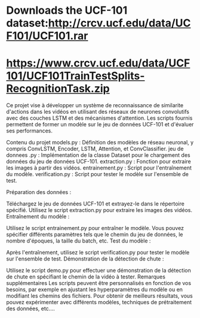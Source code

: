 

# Downloads the UCF-101 dataset:http://crcv.ucf.edu/data/UCF101/UCF101.rar
# https://www.crcv.ucf.edu/data/UCF101/UCF101TrainTestSplits-RecognitionTask.zip


Ce projet vise à développer un système de reconnaissance  de similarite d'actions dans les vidéos en utilisant des réseaux de neurones convolutifs avec des couches LSTM et des mécanismes d'attention. Les scripts fournis permettent de former un modèle sur le jeu de données UCF-101 et d'évaluer ses performances.

Contenu du projet
models.py : Définition des modèles de réseau neuronal, y compris ConvLSTM, Encoder, LSTM, Attention, et ConvClassifier.
jeu de donnees .py : Implémentation de la classe Dataset pour le chargement des données du jeu de données UCF-101.
extraction.py : Fonction pour extraire les images à partir des vidéos.
entrainement.py : Script pour l'entraînement du modèle.
verification.py : Script pour tester le modèle sur l'ensemble de test.


Préparation des données :

Téléchargez le jeu de données UCF-101 et extrayez-le dans le répertoire spécifié.
Utilisez le script extraction.py pour extraire les images des vidéos.
Entraînement du modèle :

Utilisez le script entrainement.py pour entraîner le modèle. Vous pouvez spécifier différents paramètres tels que le chemin du jeu de données, le nombre d'époques, la taille du batch, etc.
Test du modèle :

Après l'entraînement, utilisez le script verification.py pour tester le modèle sur l'ensemble de test.
Démonstration de la détection de chute :

Utilisez le script demo.py pour effectuer une démonstration de la détection de chute en spécifiant le chemin de la vidéo à tester.
Remarques supplémentaires
Les scripts peuvent être personnalisés en fonction de vos besoins, par exemple en ajustant les hyperparamètres du modèle ou en modifiant les chemins des fichiers.
Pour obtenir de meilleurs résultats, vous pouvez expérimenter avec différents modèles, techniques de prétraitement des données, etc....
